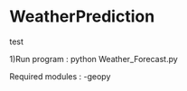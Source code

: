 # WeatherPrediction
test

1)Run program :
python Weather_Forecast.py



Required modules : 
-geopy


